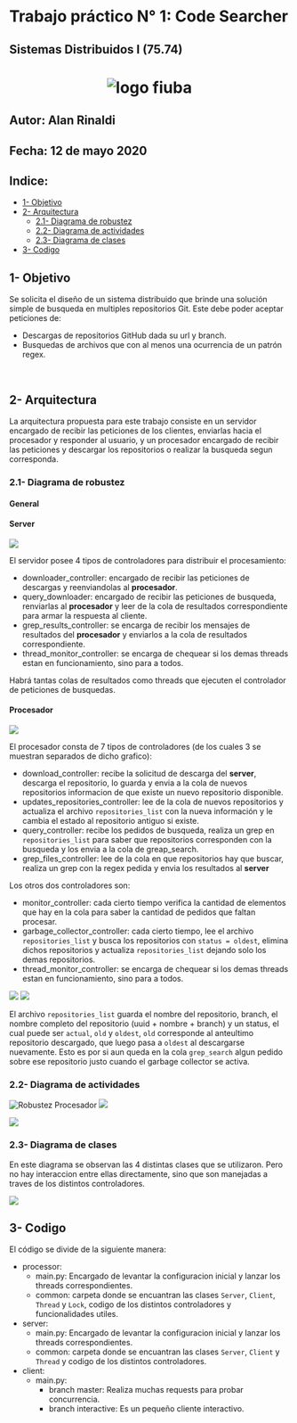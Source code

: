 # Trabajo práctico N° 1: Code Searcher
## Sistemas Distribuidos I (75.74)

<h1 align="center">
  <img src="./images/logofiuba.jpg" alt="logo fiuba">
</h1>

## Autor: Alan Rinaldi
## Fecha: 12 de mayo 2020




## Indice:

   - [1- Objetivo](#1--objetivo)
   - [2- Arquitectura](#2--arquitectura)
     - [2.1- Diagrama de robustez](#21--diagrama-de-robustez)
     - [2.2- Diagrama de actividades](#22--diagrama-de-actividades)
     - [2.3- Diagrama de clases](#23--diagrama-de-clases)
   - [3- Codigo](#3--codigo)


## 1- Objetivo

Se solicita el diseño de un sistema distribuido que brinde una solución simple de busqueda en multiples repositorios Git.
Este debe poder aceptar peticiones de:
* Descargas de repositorios GitHub dada su url y branch.
* Busquedas de archivos que con al menos una ocurrencia de un patrón regex.

&nbsp;

## 2- Arquitectura

La arquitectura propuesta para este trabajo consiste en un servidor encargado de recibir las peticiones de los clientes, enviarlas hacia el procesador y responder al usuario, y un procesador encargado de recibir las peticiones y descargar los repositorios o realizar la busqueda segun corresponda.

### 2.1- Diagrama de robustez

#### General

#### Server

<img src="/images/robustez-server.svg">

El servidor posee 4 tipos de controladores para distribuir el procesamiento:
* downloader_controller: encargado de recibir las peticiones de descargas y reenviandolas al **procesador**.
* query_downloader: encargado de recibir las peticiones de busqueda, renviarlas al **procesador** y leer de la cola de resultados correspondiente para armar la respuesta al cliente.
* grep_results_controller: se encarga de recibir los mensajes de resultados del **procesador** y enviarlos a la cola de resultados correspondiente.
* thread_monitor_controller: se encarga de chequear si los demas threads estan en funcionamiento, sino para a todos.

Habrá tantas colas de resultados como threads que ejecuten el controlador de peticiones de busquedas.

#### Procesador

<img src="/images/robustez-procesador.svg">

El procesador consta de 7 tipos de controladores (de los cuales 3 se muestran separados de dicho grafico):
* download_controller: recibe la solicitud de descarga del **server**, descarga el repositorio, lo guarda y envia a la cola de nuevos repositorios informacion de que existe un nuevo repositorio disponible.
* updates_repositories_controller: lee de la cola de nuevos repositorios y actualiza el archivo `repositories_list` con la nueva información y le cambia el estado al repositorio antiguo si existe.
* query_controller: recibe los pedidos de busqueda, realiza un grep en `repositories_list` para saber que repositorios corresponden con la busqueda y los envia a la cola de greap_search.
* grep_files_controller: lee de la cola en que repositorios hay que buscar, realiza un grep con la regex pedida y envia los resultados al **server**


Los otros dos controladores son:
* monitor_controller: cada cierto tiempo verifica la cantidad de elementos que hay en la cola para saber la cantidad de pedidos que faltan procesar.
* garbage_collector_controller: cada cierto tiempo, lee el archivo `repositories_list` y busca los repositorios con `status = oldest`, elimina dichos repositorios y actualiza `repositories_list` dejando solo los demas repositorios.
* thread_monitor_controller: se encarga de chequear si los demas threads estan en funcionamiento, sino para a todos.

<img src="/images/robustez-monitor.svg">

<img src="/images/robustez-garbage-collector.svg">


El archivo `repositories_list` guarda el nombre del repositorio, branch, el nombre completo del repositorio (uuid + nombre + branch) y un status, el cual puede ser `actual`, `old` y `oldest`, `old` corresponde al anteultimo repositorio descargado, que luego pasa a `oldest` al descargarse nuevamente. Esto es por si aun queda en la cola `grep_search` algun pedido sobre ese repositorio justo cuando el garbage collector se activa. 

### 2.2- Diagrama de actividades

![Robustez Procesador](/images/actividades-procesador-fondo.svg)
<img src="/images/actividades-procesador.svg">

<img src="/images/actividades-server.svg">


### 2.3- Diagrama de clases

En este diagrama se observan las 4 distintas clases que se utilizaron. Pero no hay interaccion entre ellas directamente, sino que son manejadas a traves de los distintos controladores.

<img src="/images/clases.svg">

## 3- Codigo

El código se divide de la siguiente manera:

* processor:
    * main.py: Encargado de levantar la configuracion inicial y lanzar los threads correspondientes.
    * common: carpeta donde se encuantran las clases `Server`, `Client`, `Thread` y `Lock`, codigo de los distintos controladores y funcionalidades utiles.
* server:
    * main.py: Encargado de levantar la configuracion inicial y lanzar los threads correspondientes.
    * common: carpeta donde se encuantran las clases `Server`, `Client` y `Thread` y codigo de los distintos controladores.
* client:
    * main.py:
        * branch master: Realiza muchas requests para probar concurrencia.
        * branch interactive: Es un pequeño cliente interactivo.


